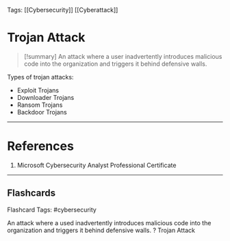 Tags: [[Cybersecurity]] [[Cyberattack]]
# Trojan Attack

> [!summary] 
> An attack where a user inadvertently introduces malicious code into the organization and triggers it behind defensive walls.

Types of trojan attacks:
- Exploit Trojans
- Downloader Trojans
- Ransom Trojans
- Backdoor Trojans

---
# References

1. Microsoft Cybersecurity Analyst Professional Certificate

___
## Flashcards

Flashcard Tags: #cybersecurity 

An attack where a used inadvertently introduces malicious code into the organization and triggers it behind defensive walls.
?
Trojan Attack

